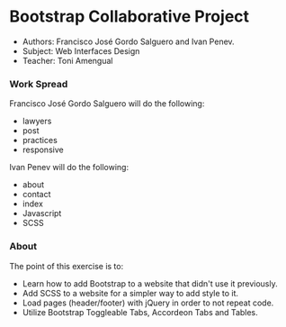 ﻿# Bootstrap Collaborative Project

- Authors: Francisco José Gordo Salguero and Ivan Penev.
- Subject: Web Interfaces Design
- Teacher: Toni Amengual

### Work Spread
Francisco José Gordo Salguero will do the following:
- lawyers
- post
- practices
- responsive

Ivan Penev will do the following:
- about
- contact
- index
- Javascript
- SCSS

### About
The point of this exercise is to:
- Learn how to add Bootstrap to a website that didn't use it previously.
- Add SCSS to a website for a simpler way to add style to it.
- Load pages (header/footer) with jQuery in order to not repeat code.
- Utilize Bootstrap Toggleable Tabs, Accordeon Tabs and Tables.
